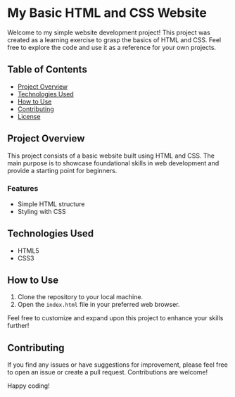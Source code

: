 # My Basic HTML and CSS Website

Welcome to my simple website development project! This project was created as a learning exercise to grasp the basics of HTML and CSS. Feel free to explore the code and use it as a reference for your own projects.

## Table of Contents
- [Project Overview](#project-overview)
- [Technologies Used](#technologies-used)
- [How to Use](#how-to-use)
- [Contributing](#contributing)
- [License](#license)

## Project Overview
This project consists of a basic website built using HTML and CSS. The main purpose is to showcase foundational skills in web development and provide a starting point for beginners.

### Features
- Simple HTML structure
- Styling with CSS

## Technologies Used
- HTML5
- CSS3

## How to Use
1. Clone the repository to your local machine.
2. Open the `index.html` file in your preferred web browser.

Feel free to customize and expand upon this project to enhance your skills further!

## Contributing
If you find any issues or have suggestions for improvement, please feel free to open an issue or create a pull request. Contributions are welcome!

Happy coding!
